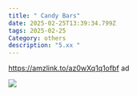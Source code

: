 ```yaml
---
title: " Candy Bars"
date: 2025-02-25T13:39:34.799Z
tags: 2025-02-25
Category: others
description: "5.xx "
---
```

https://amzlink.to/az0wXq1q1ofbf  ad<!--StartFragment-->

![](https://m.media-amazon.com/images/I/61J1N+berwL._SL1000_.jpg)

<!--EndFragment-->